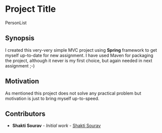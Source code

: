 # Project Title
PersonList

## Synopsis

I created this very-very simple MVC project using **Spring** framework to get myself up-to-date for new assignment.
I have used Maven for packaging the project, although it never is my first choice, but again needed in next assignment ;-)


## Motivation

As mentioned this project does not solve any practical problem but motivation is just to bring myself up-to-speed.

## Contributors


* **Shakti Sourav** - *Initial work* - [Shakti Sourav](https://souravsp.github.io/)

